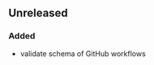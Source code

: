 ## Unreleased

### Added

- validate schema of GitHub workflows

[Unreleased]: https://github.com/eighty4/model-t/commits/main
